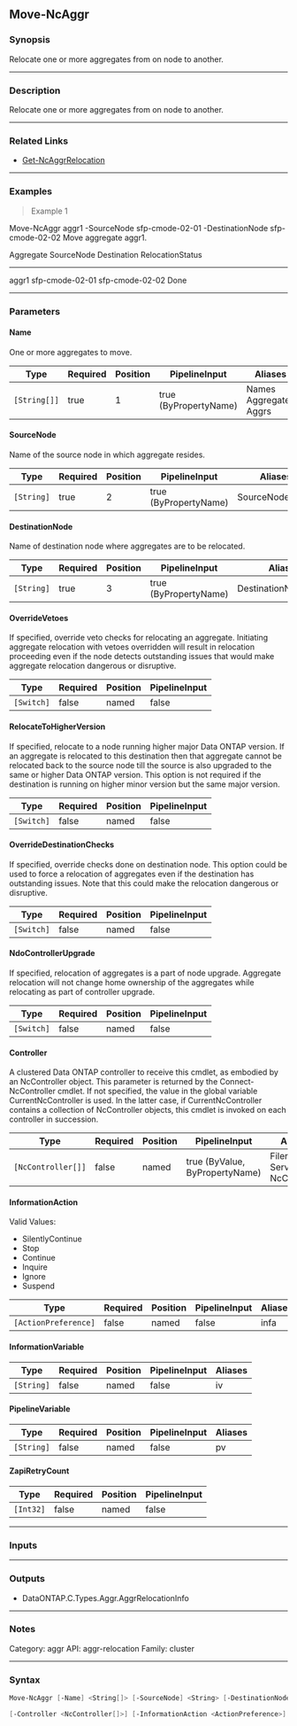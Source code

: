 Move-NcAggr
-----------

### Synopsis
Relocate one or more aggregates from on node to another.

---

### Description

Relocate one or more aggregates from on node to another.

---

### Related Links
* [Get-NcAggrRelocation](Get-NcAggrRelocation)

---

### Examples
> Example 1

Move-NcAggr aggr1 -SourceNode sfp-cmode-02-01 -DestinationNode sfp-cmode-02-02
Move aggregate aggr1.

Aggregate                 SourceNode                Destination               RelocationStatus
---------                 ----------                -----------               ----------------
aggr1                     sfp-cmode-02-01           sfp-cmode-02-02           Done

---

### Parameters
#### **Name**
One or more aggregates to move.

|Type        |Required|Position|PipelineInput        |Aliases                       |
|------------|--------|--------|---------------------|------------------------------|
|`[String[]]`|true    |1       |true (ByPropertyName)|Names<br/>Aggregates<br/>Aggrs|

#### **SourceNode**
Name of the source node in which aggregate resides.

|Type      |Required|Position|PipelineInput        |Aliases       |
|----------|--------|--------|---------------------|--------------|
|`[String]`|true    |2       |true (ByPropertyName)|SourceNodeName|

#### **DestinationNode**
Name of destination node where aggregates are to be relocated.

|Type      |Required|Position|PipelineInput        |Aliases            |
|----------|--------|--------|---------------------|-------------------|
|`[String]`|true    |3       |true (ByPropertyName)|DestinationNodeName|

#### **OverrideVetoes**
If specified, override veto checks for relocating an aggregate.  Initiating aggregate relocation with vetoes overridden will result in relocation proceeding even if the node detects outstanding issues that would make aggregate relocation dangerous or disruptive.

|Type      |Required|Position|PipelineInput|
|----------|--------|--------|-------------|
|`[Switch]`|false   |named   |false        |

#### **RelocateToHigherVersion**
If specified, relocate to a node running higher major Data ONTAP version.  If an aggregate is relocated to this destination then that aggregate cannot be relocated back to the source node till the source is also upgraded to the same or higher Data ONTAP version. This option is not required if the destination is running on higher minor version but the same major version.

|Type      |Required|Position|PipelineInput|
|----------|--------|--------|-------------|
|`[Switch]`|false   |named   |false        |

#### **OverrideDestinationChecks**
If specified, override checks done on destination node.  This option could be used to force a relocation of aggregates even if the destination has outstanding issues. Note that this could make the relocation dangerous or disruptive.

|Type      |Required|Position|PipelineInput|
|----------|--------|--------|-------------|
|`[Switch]`|false   |named   |false        |

#### **NdoControllerUpgrade**
If specified, relocation of aggregates is a part of node upgrade.  Aggregate relocation will not change home ownership of the aggregates while relocating as part of controller upgrade.

|Type      |Required|Position|PipelineInput|
|----------|--------|--------|-------------|
|`[Switch]`|false   |named   |false        |

#### **Controller**
A clustered Data ONTAP controller to receive this cmdlet, as embodied by an NcController object.  This parameter is returned by the Connect-NcController cmdlet.  If not specified, the value in the global variable CurrentNcController is used.  In the latter case, if CurrentNcController contains a collection of NcController objects, this cmdlet is invoked on each controller in succession.

|Type              |Required|Position|PipelineInput                 |Aliases                          |
|------------------|--------|--------|------------------------------|---------------------------------|
|`[NcController[]]`|false   |named   |true (ByValue, ByPropertyName)|Filer<br/>Server<br/>NcController|

#### **InformationAction**

Valid Values:

* SilentlyContinue
* Stop
* Continue
* Inquire
* Ignore
* Suspend

|Type                |Required|Position|PipelineInput|Aliases|
|--------------------|--------|--------|-------------|-------|
|`[ActionPreference]`|false   |named   |false        |infa   |

#### **InformationVariable**

|Type      |Required|Position|PipelineInput|Aliases|
|----------|--------|--------|-------------|-------|
|`[String]`|false   |named   |false        |iv     |

#### **PipelineVariable**

|Type      |Required|Position|PipelineInput|Aliases|
|----------|--------|--------|-------------|-------|
|`[String]`|false   |named   |false        |pv     |

#### **ZapiRetryCount**

|Type     |Required|Position|PipelineInput|
|---------|--------|--------|-------------|
|`[Int32]`|false   |named   |false        |

---

### Inputs

---

### Outputs
* DataONTAP.C.Types.Aggr.AggrRelocationInfo

---

### Notes
Category: aggr
API: aggr-relocation
Family: cluster

---

### Syntax
```PowerShell
Move-NcAggr [-Name] <String[]> [-SourceNode] <String> [-DestinationNode] <String> [-OverrideVetoes] [-RelocateToHigherVersion] [-OverrideDestinationChecks] [-NdoControllerUpgrade] 
```
```PowerShell
[-Controller <NcController[]>] [-InformationAction <ActionPreference>] [-InformationVariable <String>] [-PipelineVariable <String>] [-ZapiRetryCount <Int32>] [<CommonParameters>]
```
